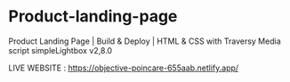 # Product-landing-page
 Product Landing Page | Build & Deploy | HTML & CSS with Traversy Media
script simpleLightbox v2,8.0

LIVE WEBSITE : https://objective-poincare-655aab.netlify.app/
